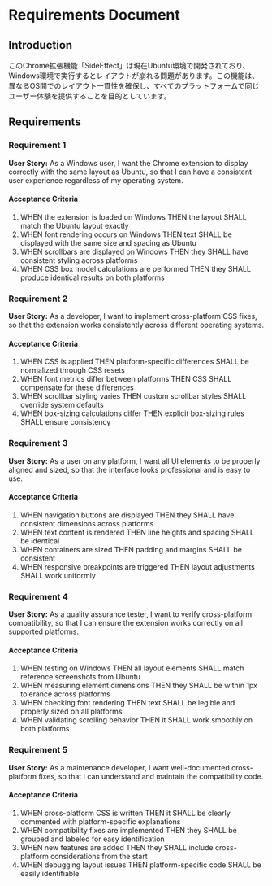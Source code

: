 # Requirements Document

## Introduction

このChrome拡張機能「SideEffect」は現在Ubuntu環境で開発されており、Windows環境で実行するとレイアウトが崩れる問題があります。この機能は、異なるOS間でのレイアウト一貫性を確保し、すべてのプラットフォームで同じユーザー体験を提供することを目的としています。

## Requirements

### Requirement 1

**User Story:** As a Windows user, I want the Chrome extension to display correctly with the same layout as Ubuntu, so that I can have a consistent user experience regardless of my operating system.

#### Acceptance Criteria

1. WHEN the extension is loaded on Windows THEN the layout SHALL match the Ubuntu layout exactly
2. WHEN font rendering occurs on Windows THEN text SHALL be displayed with the same size and spacing as Ubuntu
3. WHEN scrollbars are displayed on Windows THEN they SHALL have consistent styling across platforms
4. WHEN CSS box model calculations are performed THEN they SHALL produce identical results on both platforms

### Requirement 2

**User Story:** As a developer, I want to implement cross-platform CSS fixes, so that the extension works consistently across different operating systems.

#### Acceptance Criteria

1. WHEN CSS is applied THEN platform-specific differences SHALL be normalized through CSS resets
2. WHEN font metrics differ between platforms THEN CSS SHALL compensate for these differences
3. WHEN scrollbar styling varies THEN custom scrollbar styles SHALL override system defaults
4. WHEN box-sizing calculations differ THEN explicit box-sizing rules SHALL ensure consistency

### Requirement 3

**User Story:** As a user on any platform, I want all UI elements to be properly aligned and sized, so that the interface looks professional and is easy to use.

#### Acceptance Criteria

1. WHEN navigation buttons are displayed THEN they SHALL have consistent dimensions across platforms
2. WHEN text content is rendered THEN line heights and spacing SHALL be identical
3. WHEN containers are sized THEN padding and margins SHALL be consistent
4. WHEN responsive breakpoints are triggered THEN layout adjustments SHALL work uniformly

### Requirement 4

**User Story:** As a quality assurance tester, I want to verify cross-platform compatibility, so that I can ensure the extension works correctly on all supported platforms.

#### Acceptance Criteria

1. WHEN testing on Windows THEN all layout elements SHALL match reference screenshots from Ubuntu
2. WHEN measuring element dimensions THEN they SHALL be within 1px tolerance across platforms
3. WHEN checking font rendering THEN text SHALL be legible and properly sized on all platforms
4. WHEN validating scrolling behavior THEN it SHALL work smoothly on both platforms

### Requirement 5

**User Story:** As a maintenance developer, I want well-documented cross-platform fixes, so that I can understand and maintain the compatibility code.

#### Acceptance Criteria

1. WHEN cross-platform CSS is written THEN it SHALL be clearly commented with platform-specific explanations
2. WHEN compatibility fixes are implemented THEN they SHALL be grouped and labeled for easy identification
3. WHEN new features are added THEN they SHALL include cross-platform considerations from the start
4. WHEN debugging layout issues THEN platform-specific code SHALL be easily identifiable
